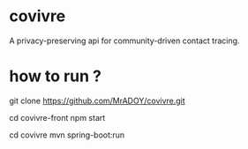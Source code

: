 # covivre
A privacy-preserving api for community-driven contact tracing.

# how to run ?

git clone https://github.com/MrADOY/covivre.git

cd covivre-front
npm start

cd covivre
mvn spring-boot:run


